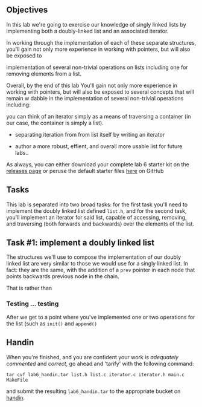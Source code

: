 ## Objectives

In this lab we're going to exercise our knowledge of singly linked lists by implementing
both a doubly-linked list and an associated iterator.

In working through the implementation of each of these separate structures, you'll gain
not only more experience in working with pointers, but will also be exposed to 

implementation of several non-trivial operations on lists including one for removing 
elements from a list. 

Overall, by the end of this lab
You'll gain not only more experience in working with pointers, but will also be exposed
to several concepts that will remain w dabble in the
implementation of several non-trivial operations including:

you can think of an iterator simply as a means of traversing a container (in our case,
the container is simply a list).

* separating iteration from from list itself by writing an iterator

* author a more robust, effient, and overall more usable list for future labs..

As always, you can either download your complete lab 6 starter kit on the 
[releases page]() or peruse the default starter files [here]() on GitHub

## Tasks 

This lab is separated into two broad tasks: for the first task you'll need to implement 
the doubly linked list defined `list.h`, and for the second task, you'll implement an
iterator for said list, capable of accessing, removing, and traversing (both forwards and
backwards) over the elements of the list.

## Task #1: implement a doubly linked list

The structures we'll use to compose the implementation of our doubly linked list are 
very similar to those we would use for a singly linked list. In fact: they are the same,
with the addition of a `prev` pointer in each node that points backwards previous node 
in the chain.

That is rather than 


### Testing ... testing

After we get to a point where you've implemented one or two operations for the list 
(such as `init()` and `append()` 

## Handin

When you're finished, and you are confident your work is *adequately commented* and 
*correct*, go ahead and 'tarify' with the following command:
```
tar cvf lab6_handin.tar list.h list.c iterator.c iterator.h main.c MakeFile
```
and submit the resulting `lab6_handin.tar` to the appropriate bucket on 
[handin](https://handin.cs.clemson.edu/courses/).
